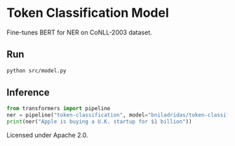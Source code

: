 # Token Classification Model

Fine-tunes BERT for NER on CoNLL-2003 dataset.

## Run

```bash
python src/model.py
```

## Inference

```python
from transformers import pipeline
ner = pipeline("token-classification", model="bniladridas/token-classification-ai-fine-tune")
print(ner("Apple is buying a U.K. startup for $1 billion"))
```

Licensed under Apache 2.0.
